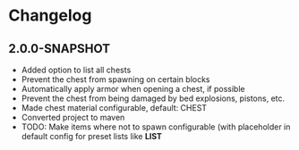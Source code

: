 # Changelog
## 2.0.0-SNAPSHOT
- Added option to list all chests
- Prevent the chest from spawning on certain blocks
- Automatically apply armor when opening a chest, if possible
- Prevent the chest from being damaged by bed explosions, pistons, etc.
- Made chest material configurable, default: CHEST
- Converted project to maven
- TODO: Make items where not to spawn configurable (with placeholder in default config for preset lists like __LIST__